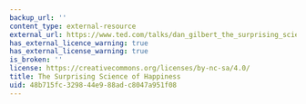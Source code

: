 ```yaml
---
backup_url: ''
content_type: external-resource
external_url: https://www.ted.com/talks/dan_gilbert_the_surprising_science_of_happiness
has_external_licence_warning: true
has_external_license_warning: true
is_broken: ''
license: https://creativecommons.org/licenses/by-nc-sa/4.0/
title: The Surprising Science of Happiness
uid: 48b715fc-3298-44e9-88ad-c8047a951f08
---
```

